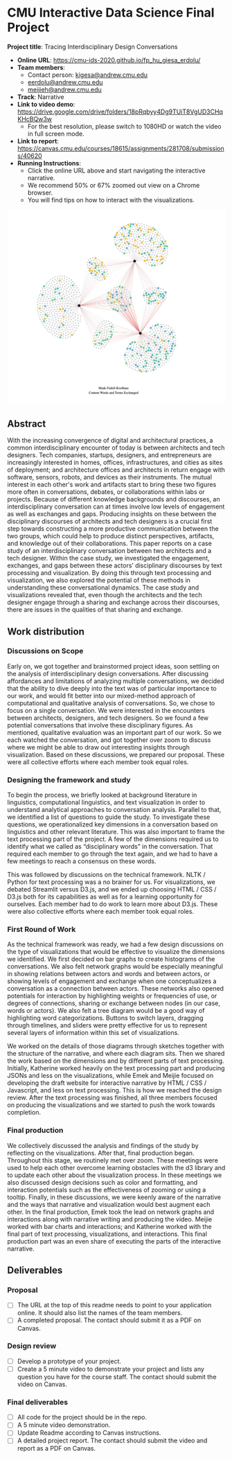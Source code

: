 # CMU Interactive Data Science Final Project
**Project title**: Tracing Interdisciplinary Design Conversations

* **Online URL**: https://cmu-ids-2020.github.io/fp_hu_giesa_erdolu/
* **Team members**:
  * Contact person: kigesa@andrew.cmu.edu
  * eerdolu@andrew.cmu.edu
  * meijieh@andrew.cmu.edu
* **Track**: Narrative
* **Link to video demo**: https://drive.google.com/drive/folders/18pRqbyy4Dg9TUiT8VgUD3CHqKHcBQw3w
  * For the best resolution, please switch to 1080HD or watch the video in full screen mode.
* **Link to report**: https://canvas.cmu.edu/courses/18615/assignments/281708/submissions/40620
* **Running Instructions**:
  * Click the online URL above and start navigating the interactive narrative.
  * We recommend 50% or 67% zoomed out view on a Chrome browser.
  * You will find tips on how to interact with the visualizations. 
  
 ![imageHere](ng_mfk_2.png)

## Abstract

With the increasing convergence of digital and architectural practices, a common interdisciplinary encounter of today is between architects and tech designers. Tech companies, startups, designers, and entrepreneurs are increasingly interested in homes, offices, infrastructures, and cities as sites of deployment; and architecture offices and architects in return engage with software, sensors, robots, and devices as their instruments. The mutual interest in each other's work and artifacts start to bring these two figures more often in conversations, debates, or collaborations within labs or projects. Because of different knowledge backgrounds and discourses, an interdisciplinary conversation can at times involve low levels of engagement as well as exchanges and gaps. Producing insights on these between the disciplinary discourses of architects and tech designers is a crucial first step towards constructing a more productive communication between the two groups, which could help to produce distinct perspectives, artifacts, and knowledge out of their collaborations. This paper reports on a case study of an interdisciplinary conversation between two architects and a tech designer. Within the case study, we investigated the engagement, exchanges, and gaps between these actors’ disciplinary discourses by text processing and visualization. By doing this through text processing and visualization, we also explored the potential of these methods in understanding these conversational dynamics. The case study and visualizations revealed that, even though the architects and the tech designer engage through a sharing and exchange across their discourses, there are issues in the qualities of that sharing and exchange.

## Work distribution

### Discussions on Scope 

Early on, we got together and brainstormed project ideas, soon settling on the analysis of interdisciplinary design conversations. After discussing affordances and limitations of analyzing multiple conversations, we decided that the ability to dive deeply into the text was of particular importance to our work, and would fit better into our mixed-method approach of computational and qualitative analysis of conversations. So, we chose to focus on a single conversation. We were interested in the encounters between architects, designers, and tech designers. So we found a few potential conversations that involve these disciplinary figures. As mentioned, qualitative evaluation was an important part of our work. So we each watched the conversation, and got together over zoom to discuss where we might be able to draw out interesting insights through visualization. Based on these discussions, we prepared our proposal. These were all collective efforts where each member took equal roles.

### Designing the framework and study

To begin the process, we briefly looked at background literature in linguistics, computational linguistics, and text visualization in order to understand analytical approaches to conversation analysis. Parallel to that, we identified a list of questions to guide the study. To investigate these questions, we operationalized key dimensions in a conversation based on linguistics and other relevant literature. This was also important to frame the text processing part of the project. A few of the dimensions required us to identify what we called as “disciplinary words” in the conversation. That required each member to go through the text again, and we had to have a few meetings to reach a consensus on these words.

This was followed by discussions on the technical framework. NLTK / Python for text processing was a no brainer for us. For visualizations, we debated Streamlit versus D3.js, and we ended up choosing HTML / CSS / D3.js both for its capabilities as well as for a learning opportunity for ourselves. Each member had to do work to learn more about D3.js. These were also collective efforts where each member took equal roles.

### First Round of Work 

As the technical framework was ready, we had a few design discussions on the type of visualizations that would be effective to visualize the dimensions we identified. We first decided on bar graphs to create histograms of the conversations. We also felt network graphs would be especially meaningful in showing relations between actors and words and between actors, or showing levels of engagement and exchange when one conceptualizes a conversation as a connection between actors. These networks also opened potentials for interaction by highlighting weights or frequencies of use, or degrees of connections, sharing or exchange between nodes (in our case, words or actors). We also felt a tree diagram would be a good way of highlighting word categorizations. Buttons to switch layers, dragging through timelines, and sliders were pretty effective for us to represent several layers of information within this set of visualizations. 

We worked on the details of those diagrams through sketches together with the structure of the narrative, and where each diagram sits. Then we shared the work based on the dimensions and by different parts of text processing. Initially, Katherine worked heavily on the text processing part and producing JSONs and less on the visualizations, while Emek and Meijie focused on developing the draft website for interactive narrative by HTML / CSS / Javascript, and less on text processing. This is how we reached the design review. After the text processing was finished, all three members focused on producing the visualizations and we started to push the work towards completion.  

### Final production

We collectively discussed the analysis and findings of the study by reflecting on the visualizations. After that, final production began. Throughout this stage, we routinely met over zoom. These meetings were used to help each other overcome learning obstacles with the d3 library and to update each other about the visualization process. In these meetings we also discussed design decisions such as color and formatting, and interaction potentials such as the effectiveness of zooming or using a tooltip. Finally, in these discussions, we were keenly aware of the narrative and the ways that narrative and visualization would best augment each other. In the final production, Emek took the lead on network graphs and interactions along with narrative writing and producing the video. Meijie worked with bar charts and interactions; and Katherine worked with the final part of text processing, visualizations, and interactions. This final production part was an even share of executing the parts of the interactive narrative. 

## Deliverables

### Proposal

- [ ] The URL at the top of this readme needs to point to your application online. It should also list the names of the team members.
- [ ] A completed proposal. The contact should submit it as a PDF on Canvas.

### Design review

- [ ] Develop a prototype of your project.
- [ ] Create a 5 minute video to demonstrate your project and lists any question you have for the course staff. The contact should submit the video on Canvas.

### Final deliverables

- [ ] All code for the project should be in the repo.
- [ ] A 5 minute video demonstration.
- [ ] Update Readme according to Canvas instructions.
- [ ] A detailed project report. The contact should submit the video and report as a PDF on Canvas.
